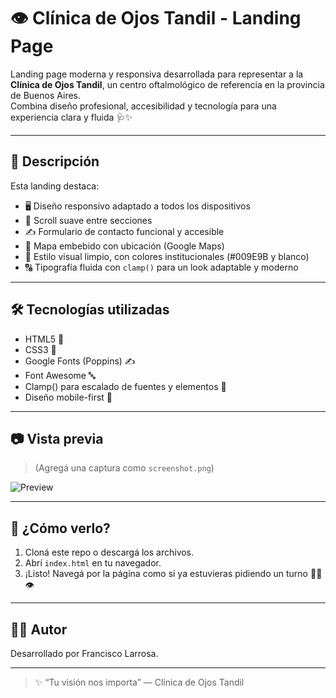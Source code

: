 # 👁️ Clínica de Ojos Tandil - Landing Page

Landing page moderna y responsiva desarrollada para representar a la **Clínica de Ojos Tandil**, un centro oftalmológico de referencia en la provincia de Buenos Aires.  
Combina diseño profesional, accesibilidad y tecnología para una experiencia clara y fluida 🩺✨

---

## 🧾 Descripción

Esta landing destaca:

- 🖥️ Diseño responsivo adaptado a todos los dispositivos
- 🎯 Scroll suave entre secciones
- ✍️ Formulario de contacto funcional y accesible
- 📍 Mapa embebido con ubicación (Google Maps)
- 📸 Estilo visual limpio, con colores institucionales (#009E9B y blanco)
- 🔠 Tipografía fluida con `clamp()` para un look adaptable y moderno

---

## 🛠️ Tecnologías utilizadas

- HTML5 🧱  
- CSS3 🎨  
- Google Fonts (Poppins) ✍️  
- Font Awesome 🔤  
- Clamp() para escalado de fuentes y elementos 🧩  
- Diseño mobile-first 📱

---

## 📷 Vista previa

> (Agregá una captura como `screenshot.png`)

![Preview](./screenshot.png)

---

## 🚀 ¿Cómo verlo?

1. Cloná este repo o descargá los archivos.
2. Abrí `index.html` en tu navegador.
3. ¡Listo! Navegá por la página como si ya estuvieras pidiendo un turno 👨‍⚕️👁️

---

## 🧑‍💻 Autor

Desarrollado por Francisco Larrosa.

---

> ✨ “Tu visión nos importa” — Clínica de Ojos Tandil
